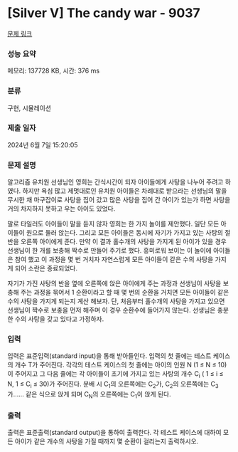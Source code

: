 # [Silver V] The candy war - 9037 

[문제 링크](https://www.acmicpc.net/problem/9037) 

### 성능 요약

메모리: 137728 KB, 시간: 376 ms

### 분류

구현, 시뮬레이션

### 제출 일자

2024년 6월 7일 15:20:05

### 문제 설명

<p>알고리즘 유치원 선생님인 영희는 간식시간이 되자 아이들에게 사탕을 나누어 주려고 하였다. 하지만 욕심 많고 제멋대로인 유치원 아이들은 차례대로 받으라는 선생님의 말을 무시한 채 마구잡이로 사탕을 집어 갔고 많은 사탕을 집어 간 아이가 있는가 하면 사탕을 거의 차지하지 못하고 우는 아이도 있었다. </p>

<p>말로 타일러도 아이들이 말을 듣지 않자 영희는 한 가지 놀이를 제안했다. 일단 모든 아이들이 원으로 둘러 앉는다. 그리고 모든 아이들은 동시에 자기가 가지고 있는 사탕의 절반을 오른쪽 아이에게 준다. 만약 이 결과 홀수개의 사탕을 가지게 된 아이가 있을 경우 선생님이 한 개를 보충해 짝수로 만들어 주기로 했다. 흥미로워 보이는 이 놀이에 아이들은 참여 했고 이 과정을 몇 번 거치자 자연스럽게 모든 아이들이 같은 수의 사탕을 가지게 되어 소란은 종료되었다.</p>

<p>자기가 가진 사탕의 반을 옆에 오른쪽에 앉은 아이에게 주는 과정과 선생님이 사탕을 보충해 주는 과정을 묶어서 1 순환이라고 할 때 몇 번의 순환을 거치면 모든 아이들이 같은 수의 사탕을 가지게 되는지 계산 해보자. 단, 처음부터 홀수개의 사탕을 가지고 있으면 선생님이 짝수로 보충을 먼저 해주며 이 경우 순환수에 들어가지 않는다. 선생님은 충분한 수의 사탕을 갖고 있다고 가정하자.</p>

### 입력 

 <p>입력은 표준입력(standard input)을 통해 받아들인다. 입력의 첫 줄에는 테스트 케이스의 개수 T가 주어진다. 각각의 테스트 케이스의 첫 줄에는 아이의 인원 N (1 ≤ N ≤ 10)이 주어지고 그 다음 줄에는 각 아이들이 초기에 가지고 있는 사탕의 개수 C<sub>i</sub> ( 1 ≤ i ≤ N, 1 ≤ C<sub>i</sub> ≤ 30)가 주어진다. 분배 시 C<sub>1</sub>의 오른쪽에는 C<sub>2</sub>가, C<sub>2</sub>의 오른쪽에는 C<sub>3</sub>가…… 같은 식으로 앉게 되며 C<sub>N</sub>의 오른쪽에는 C<sub>1</sub>이 앉게 된다.</p>

### 출력 

 <p>출력은 표준출력(standard output)을 통하여 출력한다. 각 테스트 케이스에 대하여 모든 아이가 같은 개수의 사탕을 가질 때까지 몇 순환이 걸리는지 출력하시오.</p>

